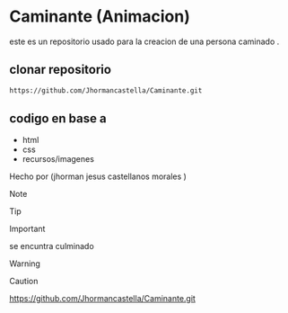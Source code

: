 # Caminante (Animacion)
este es un repositorio usado para la creacion de una persona caminado .

## clonar repositorio
```bash
https://github.com/Jhormancastella/Caminante.git
```

## codigo en base a 
- html
- css
- recursos/imagenes


Hecho por (jhorman jesus castellanos morales )

> [!NOTE]
>

> [!TIP]
> 

> [!IMPORTANT]  
> se encuntra culminado 

> [!WARNING]  
> 

> [!CAUTION]
> 


https://github.com/Jhormancastella/Caminante.git
